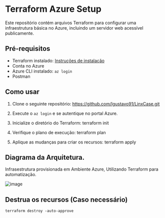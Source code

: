 # Terraform Azure Setup

Este repositório contém arquivos Terraform para configurar uma infraestrutura básica no Azure, incluindo um servidor web acessível publicamente.

## Pré-requisitos

- Terraform instalado: [Instruções de instalação](https://learn.hashicorp.com/tutorials/terraform/install-cli)
- Conta no Azure
- Azure CLI instalado: `az login`
- Postman

## Como usar

1. Clone o seguinte repositório:
   https://github.com/lgustavo91/LinxCase.git

2. Execute o `az login` e se autentique no portal Azure.

2. Inicialize o diretório do Terraform:
    terraform init

3. Verifique o plano de execução:
    terraform plan

4. Aplique as mudanças para criar os recursos:
    terraform apply


## Diagrama da Arquitetura.

Infrasestrutura provisionada em Ambiente Azure, Utilizando Terraform para automatização.

![image](https://github.com/lgustavo91/LinxCase/assets/52268689/cdf27ff5-2b73-40b7-9af4-1984096637b8)



## Destrua os recursos (Caso necessário)
    terraform destroy -auto-approve

